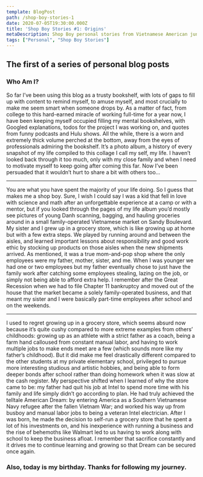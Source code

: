 ```yaml
---
template: BlogPost
path: /shop-boy-stories-1
date: 2020-07-05T19:30:00.000Z
title: 'Shop Boy Stories #1: Origins'
metaDescription: Shop Boy personal stories from Vietnamese American junior software engineer.
tags: ["Personal", "Shop Boy Stories"]
---
```

## The first of a series of personal blog posts
### Who Am I?

So far I’ve been using this blog as a trusty bookshelf, with lots of gaps to fill up with content to remind myself, to amuse myself, and most crucially to make me seem smart when someone drops by. As a matter of fact, from college to this hard-earned miracle of working full-time for a year now, I have been keeping myself occupied filling my mental bookshelves, with Googled explanations, todos for the project I was working on, and quotes from funny podcasts and Hulu shows. All the while, there is a worn and extremely thick volume perched at the bottom, away from the eyes of professionals admiring the bookshelf. It’s a photo album, a history of every snapshot of my life compiled to this collage I call my self, my life. I haven’t looked back through it too much, only with my close family and when I need to motivate myself to keep going after coming this far. Now I’ve been persuaded that it wouldn’t hurt to share a bit with others too...

---

You are what you have spent the majority of your life doing. So I guess that makes me a shop boy.  Sure, I wish I could say I was a kid that fell in love with science and math after an unforgettable experience at a camp or with a mentor, but if you looked through the pages of my life album you’d mostly see pictures of young Danh scanning, bagging, and hauling groceries around in a small family-operated Vietnamese market on Sandy Boulevard.  My sister and I grew up in a grocery store, which is like growing up at home but with a few extra steps.  We played by running around and between the aisles, and learned important lessons about responsibility and good work ethic by stocking up products on those aisles when the new shipments arrived.  As mentioned, it was a true  mom-and-pop shop where the only employees were my father, mother, sister, and me.  When I was younger we had one or two employees but my father eventually chose to just have the family work after catching some employees stealing, lazing on the job, or simply not being able to afford extra help.  I remember after the Great Recession when we had to file Chapter 11 bankruptcy and moved out of the house that the market became a solely family-operated business, and that meant my sister and I were basically part-time employees after school and on the weekends.

--- 

I used to regret growing up in a grocery store, which seems absurd now because it’s quite cushy compared to more extreme examples from others’ childhoods: growing up as an athlete with a strict father as a coach, being a farm hand calloused from constant manual labor, and having to work multiple jobs to make ends meet are a few (which sounds more like my father’s childhood). But it did make me feel drastically different compared to the other students at my private elementary school, privileged to pursue more interesting studious and artistic hobbies, and being able to form deeper bonds after school rather than doing homework when it was slow at the cash register.  My perspective shifted when I learned of why the store came to be: my father had quit his job at Intel to spend more time with his family and life simply didn’t go according to plan.  He had truly achieved the telltale American Dream: by entering America as a Southern Vietnamese Navy refugee after the fallen Vietnam War; and worked his way up from busboy and manual labor jobs to being a veteran Intel electrician. After I was born, he made the decision to self-run a grocery store that he spent a lot of his investments on, and his inexperience with running a business and the rise of behemoths like Walmart led to us having to work along with school to keep the business afloat.  I remember that sacrifice constantly and it drives me to continue learning and growing so that Dream can be secured once again.
### Also, today is my birthday. Thanks for following my journey.



